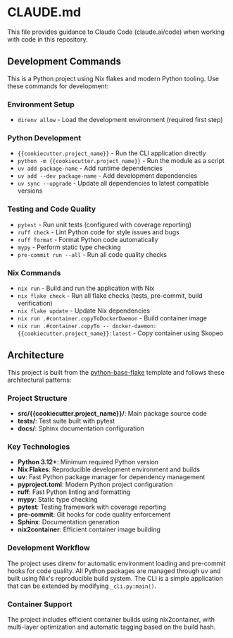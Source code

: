 # CLAUDE.md

This file provides guidance to Claude Code (claude.ai/code) when working with code in this repository.

## Development Commands

This is a Python project using Nix flakes and modern Python tooling. Use these commands for development:

### Environment Setup

- `direnv allow` - Load the development environment (required first step)

### Python Development

- `{{cookiecutter.project_name}}` - Run the CLI application directly
- `python -m {{cookiecutter.project_name}}` - Run the module as a script
- `uv add package-name` - Add runtime dependencies
- `uv add --dev package-name` - Add development dependencies
- `uv sync --upgrade` - Update all dependencies to latest compatible versions

### Testing and Code Quality

- `pytest` - Run unit tests (configured with coverage reporting)
- `ruff check` - Lint Python code for style issues and bugs
- `ruff format` - Format Python code automatically
- `mypy` - Perform static type checking
- `pre-commit run --all` - Run all code quality checks

### Nix Commands

- `nix run` - Build and run the application with Nix
- `nix flake check` - Run all flake checks (tests, pre-commit, build verification)
- `nix flake update` - Update Nix dependencies
- `nix run .#container.copyToDockerDaemon` - Build container image
- `nix run .#container.copyTo -- docker-daemon:{{cookiecutter.project_name}}:latest` - Copy container using Skopeo

## Architecture

This project is built from the [python-base-flake](https://github.com/schlarpc/python-base-flake) template and follows these architectural patterns:

### Project Structure

- **src/{{cookiecutter.project_name}}/**: Main package source code
- **tests/**: Test suite built with pytest
- **docs/**: Sphinx documentation configuration

### Key Technologies

- **Python 3.12+**: Minimum required Python version
- **Nix Flakes**: Reproducible development environment and builds
- **uv**: Fast Python package manager for dependency management
- **pyproject.toml**: Modern Python project configuration
- **ruff**: Fast Python linting and formatting
- **mypy**: Static type checking
- **pytest**: Testing framework with coverage reporting
- **pre-commit**: Git hooks for code quality enforcement
- **Sphinx**: Documentation generation
- **nix2container**: Efficient container image building

### Development Workflow

The project uses direnv for automatic environment loading and pre-commit hooks for code quality. All Python packages are managed through uv and built using Nix's reproducible build system. The CLI is a simple application that can be extended by modifying `_cli.py:main()`.

### Container Support

The project includes efficient container builds using nix2container, with multi-layer optimization and automatic tagging based on the build hash.
